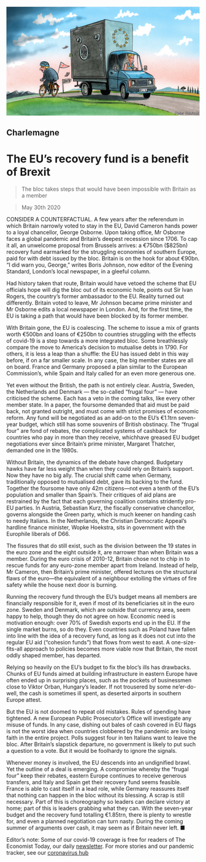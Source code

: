![](./images/20200530_EUD000.jpg)

## Charlemagne

# The EU’s recovery fund is a benefit of Brexit

> The bloc takes steps that would have been impossible with Britain as a member

> May 30th 2020

CONSIDER A COUNTERFACTUAL. A few years after the referendum in which Britain narrowly voted to stay in the EU, David Cameron hands power to a loyal chancellor, George Osborne. Upon taking office, Mr Osborne faces a global pandemic and Britain’s deepest recession since 1706. To cap it all, an unwelcome proposal from Brussels arrives: a €750bn ($825bn) recovery fund earmarked for the struggling economies of southern Europe, paid for with debt issued by the bloc. Britain is on the hook for about €90bn. “I did warn you, George,” writes Boris Johnson, now editor of the Evening Standard, London’s local newspaper, in a gleeful column.

Had history taken that route, Britain would have vetoed the scheme that EU officials hope will dig the bloc out of its economic hole, points out Sir Ivan Rogers, the country’s former ambassador to the EU. Reality turned out differently. Britain voted to leave, Mr Johnson became prime minister and Mr Osborne edits a local newspaper in London. And, for the first time, the EU is taking a path that would have been blocked by its former member.

With Britain gone, the EU is coalescing. The scheme to issue a mix of grants worth €500bn and loans of €250bn to countries struggling with the effects of covid-19 is a step towards a more integrated bloc. Some breathlessly compare the move to America’s decision to mutualise debts in 1790. For others, it is less a leap than a shuffle: the EU has issued debt in this way before, if on a far smaller scale. In any case, the big member states are all on board. France and Germany proposed a plan similar to the European Commission’s, while Spain and Italy called for an even more generous one.

Yet even without the British, the path is not entirely clear. Austria, Sweden, the Netherlands and Denmark — the so-called “frugal four” — have criticised the scheme. Each has a veto in the coming talks, like every other member state. In a paper, the foursome demanded that aid must be paid back, not granted outright, and must come with strict promises of economic reform. Any fund will be negotiated as an add-on to the EU’s €1.1trn seven-year budget, which still has some souvenirs of British obstinacy. The “frugal four” are fond of rebates, the complicated systems of cashback for countries who pay in more than they receive, whichhave greased EU budget negotiations ever since Britain’s prime minister, Margaret Thatcher, demanded one in the 1980s.

Without Britain, the dynamics of the debate have changed. Budgetary hawks have far less weight than when they could rely on Britain’s support. Now they have no big ally. The crucial shift came when Germany, traditionally opposed to mutualised debt, gave its backing to the fund. Together the foursome have only 42m citizens—not even a tenth of the EU’s population and smaller than Spain’s. Their critiques of aid plans are restrained by the fact that each governing coalition contains stridently pro-EU parties. In Austria, Sebastian Kurz, the fiscally conservative chancellor, governs alongside the Green party, which is much keener on handing cash to needy Italians. In the Netherlands, the Christian Democratic Appeal’s hardline finance minister, Wopke Hoekstra, sits in government with the Europhile liberals of D66.

The fissures that do still exist, such as the division between the 19 states in the euro zone and the eight outside it, are narrower than when Britain was a member. During the euro crisis of 2010-12, Britain chose not to chip in to rescue funds for any euro-zone member apart from Ireland. Instead of help, Mr Cameron, then Britain’s prime minister, offered lectures on the structural flaws of the euro—the equivalent of a neighbour extolling the virtues of fire safety while the house next door is burning.

Running the recovery fund through the EU’s budget means all members are financially responsible for it, even if most of its beneficiaries sit in the euro zone. Sweden and Denmark, which are outside that currency area, seem happy to help, though they do not agree on how. Economic need is motivation enough: over 70% of Swedish exports end up in the EU. If the single market burns, so do they. Even countries such as Poland have fallen into line with the idea of a recovery fund, as long as it does not cut into the regular EU aid (“cohesion funds”) that flows from west to east. A one-size-fits-all approach to policies becomes more viable now that Britain, the most oddly shaped member, has departed.

Relying so heavily on the EU’s budget to fix the bloc’s ills has drawbacks. Chunks of EU funds aimed at building infrastructure in eastern Europe have often ended up in surprising places, such as the pockets of businessmen close to Viktor Orban, Hungary’s leader. If not trousered by some ne’er-do-well, the cash is sometimes ill spent, as deserted airports in southern Europe attest.

But the EU is not doomed to repeat old mistakes. Rules of spending have tightened. A new European Public Prosecutor’s Office will investigate any misuse of funds. In any case, dishing out bales of cash covered in EU flags is not the worst idea when countries clobbered by the pandemic are losing faith in the entire project. Polls suggest four in ten Italians want to leave the bloc. After Britain’s slapstick departure, no government is likely to put such a question to a vote. But it would be foolhardy to ignore the signals.

Whenever money is involved, the EU descends into an undignified brawl. Yet the outline of a deal is emerging. A compromise whereby the “frugal four” keep their rebates, eastern Europe continues to receive generous transfers, and Italy and Spain get their recovery fund seems feasible. France is able to cast itself in a lead role, while Germany reassures itself that nothing can happen in the bloc without its blessing. A scrap is still necessary. Part of this is choreography so leaders can declare victory at home; part of this is leaders grabbing what they can. With the seven-year budget and the recovery fund totalling €1.85trn, there is plenty to wrestle for, and even a planned negotiation can turn nasty. During the coming summer of arguments over cash, it may seem as if Britain never left. ■

Editor’s note: Some of our covid-19 coverage is free for readers of The Economist Today, our daily [newsletter](https://www.economist.com/https://my.economist.com/user#newsletter). For more stories and our pandemic tracker, see our [coronavirus hub](https://www.economist.com//news/2020/03/11/the-economists-coverage-of-the-coronavirus)